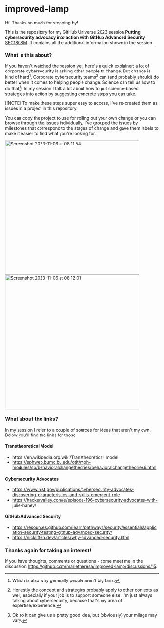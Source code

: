 # improved-lamp

Hi! Thanks so much for stopping by!

This is the repository for my GitHub Universe 2023 session 
**Putting cybersecurity advocacy into action with GitHub Advanced Security**
[SEC1808M](https://reg.githubuniverse.com/flow/github/universe23/sessioncatalog/page/sessioncatalog?search=sec1808). 
It contains all the additional information shown in the session. 

### What is this about?

If you haven't watched the session yet, here's a quick explainer: a lot of corporate cybersecurity is asking other people to change. But change is kind of hard[^1].
Corporate cybersecurity teams[^2] can (and probably should) do better when it comes to helping people change. Science can tell us how to do that[^3]! 
In my session I talk a lot about how to put science-based strategies into action by suggesting concrete steps you can take. 

[!NOTE]
To make these steps super easy to access, I've re-created them as issues in a project in this repository. 

You can copy the project to use for rolling out your own change
or you can browse through the issues individually. I've grouped the issues by milestones that correspond to the stages of change and gave them labels to make it 
easier to find what you're looking for. 

<img width="439" alt="Screenshot 2023-11-06 at 08 11 54" src="https://github.com/marietheresa/improved-lamp/assets/26648428/1ce6aaba-17c0-4519-844e-72bff70a2cb9">
<img width="439" alt="Screenshot 2023-11-06 at 08 12 01" src="https://github.com/marietheresa/improved-lamp/assets/26648428/057288ba-2e1b-4f2e-b675-015660b65c20">

### What about the links?

In my session I refer to a couple of sources for ideas that aren't my own. Below you'll find the links for those

#### Transtheoretical Model 
* https://en.wikipedia.org/wiki/Transtheoretical_model
* https://sphweb.bumc.bu.edu/otlt/mph-modules/sb/behavioralchangetheories/behavioralchangetheories6.html

#### Cybersecurity Advocates
* https://www.nist.gov/publications/cybersecurity-advocates-discovering-characteristics-and-skills-emergent-role
* https://hackervalley.com/e/episode-196-cybersecurity-advocates-with-julie-haney/

#### GitHub Advanced Security 
* https://resources.github.com/learn/pathways/security/essentials/application-security-testing-github-advanced-security/
* https://nickliffen.dev/articles/why-advanced-security.html

### Thanks again for taking an interest! 

If you have thoughts, comments or questions - come meet me in the discussion https://github.com/marietheresa/improved-lamp/discussions/15.


[^1]: Which is also why generally people aren't big fans.
[^2]: Honestly the concept and strategies probably apply to other contexts as well, especially if your job is to support someone else. I'm just always talking about 
cybersecurity, because that's my area of expertise/experience. 
[^3]: Ok so it can give us a pretty good idea, but (obviously) your milage may vary. 

